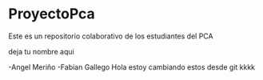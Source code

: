 ﻿# ProyectoPca
Este es un repositorio colaborativo de los estudiantes del PCA 


deja  tu nombre aqui 


-Angel Meriño
-Fabian Gallego
Hola estoy cambiando estos desde git kkkk